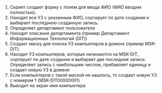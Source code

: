 1.	Скрипт создает форму с полем для ввода ФИО (ФИО вводим полностью).
2.	Находит все УЗ с указанным ФИО, сортирует по дате создания и выбирает последнюю созданную запись.
3.	Определяет департамент пользователя
4.	Находит описание департамента (пример Департамент Информационных Технологий (DIT))
5.	Создает маску для поиска УЗ компьютеров в домене (пример MSK-DIT).
6.	Находит УЗ компьютеров, которые начинаются на MSK-DIT, сортирует по дате создания и выбирает две последние записи. Определяет запись с наибольшим числом, прибавляет единицу и создает новую УЗ в домене
7.	Если компьютеров с такой маской не нашлось, то создает новую УЗ с номером 1 (MSK-DIT00000001)
8.	Выводит на экран имя компьютера
